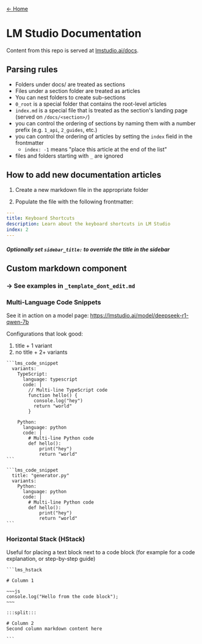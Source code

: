 [← Home](/README.md)

# LM Studio Documentation

Content from this repo is served at [lmstudio.ai/docs](https://lmstudio.ai/docs).

## Parsing rules

- Folders under docs/ are treated as sections
- Files under a section folder are treated as articles
- You can nest folders to create sub-sections
- `0_root` is a special folder that contains the root-level articles
- `index.md` is a special file that is treated as the section's landing page (served on `/docs/<section>/`)
- you can control the ordering of sections by naming them with a number prefix (e.g. `1_api`, `2_guides`, etc.)
- you can control the ordering of articles by setting the `index` field in the frontmatter
  - `index: -1` means "place this article at the end of the list"
- files and folders starting with `_` are ignored

## How to add new documentation articles

1. Create a new markdown file in the appropriate folder

2. Populate the file with the following frontmatter:

```yaml
---
title: Keyboard Shortcuts
description: Learn about the keyboard shortcuts in LM Studio
index: 2
---
```

##### Optionally set `sidebar_title:` to override the title in the sidebar

## Custom markdown component

### -> See examples in `_template_dont_edit.md`

### Multi-Language Code Snippets

See it in action on a model page: https://lmstudio.ai/model/deepseek-r1-qwen-7b

Configurations that look good:

1. title + 1 variant
2. no title + 2+ variants

````
```lms_code_snippet
  variants:
    TypeScript:
      language: typescript
      code: |
        // Multi-line TypeScript code
        function hello() {
          console.log("hey")
          return "world"
        }

    Python:
      language: python
      code: |
        # Multi-line Python code
        def hello():
            print("hey")
            return "world"
```
````

````
```lms_code_snippet
  title: "generator.py"
  variants:
    Python:
      language: python
      code: |
        # Multi-line Python code
        def hello():
            print("hey")
            return "world"
```
````

### Horizontal Stack (HStack)

Useful for placing a text block next to a code block (for example for a code explanation, or step-by-step guide)

````
```lms_hstack

# Column 1

~~~js
console.log("Hello from the code block");
~~~

:::split:::

# Column 2
Second column markdown content here

```
````
